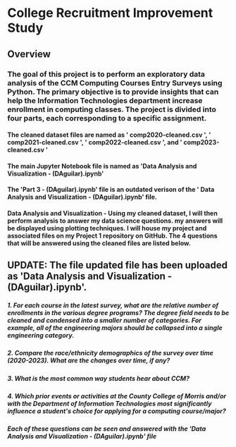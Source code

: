 # College Recruitment Improvement Study

## Overview

### The goal of this project is to perform an exploratory data analysis of the CCM Computing Courses Entry Surveys using Python. The primary objective is to provide insights that can help the Information Technologies department increase enrollment in computing classes. The project is divided into four parts, each corresponding to a specific assignment.

#### The cleaned dataset files are named as ' comp2020-cleaned.csv ', ' comp2021-cleaned.csv ', ' comp2022-cleaned.csv ', and  ' comp2023-cleaned.csv '
#### The main Jupyter Notebook file is named as 'Data Analysis and Visualization - (DAguilar).ipynb'
#### The 'Part 3 - (DAguilar).ipynb'  file is an outdated verison of the  ' Data Analysis and Visualization - (DAguilar).ipynb' file.

#### Data Analysis and Visualization - Using my cleaned dataset, I will then perform analysis to answer my data science questions.  my answers will be displayed using plotting techniques.  I will house my project and associated files on my Project 1 repository on GitHub. The 4 questions that will be answered using the cleaned files are listed below.

## UPDATE: The file updated file has been uploaded as 'Data Analysis and Visualization - (DAguilar).ipynb'.

##### 1. For each course in the latest survey,  what are the relative number of enrollments in the various degree programs? The degree field needs to be cleaned and condensed into a smaller number of categories. For example, all of the engineering majors should be collapsed into a single engineering category.

##### 2. Compare the race/ethnicity demographics of the survey over time (2020-2023).  What are the changes over time, if any?

##### 3. What is the most common way students hear about CCM?

##### 4. Which prior events or activities at the County College of Morris and/or with the Department of Information Technologies most significantly influence a student's choice for applying for a computing course/major?

##### Each of these questions can be seen and answered with the 'Data Analysis and Visualization - (DAguilar).ipynb' file
